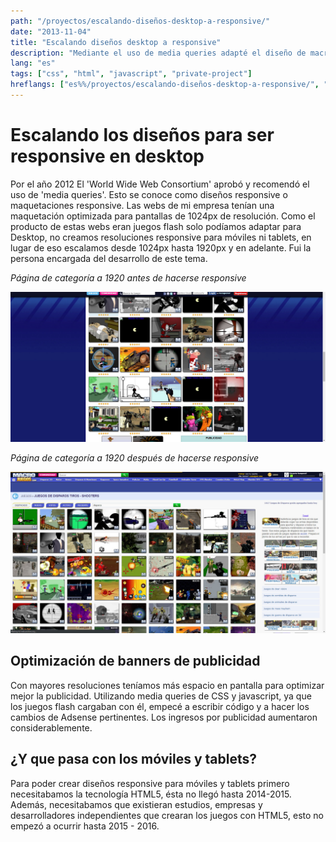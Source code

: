 ```yaml
---
path: "/proyectos/escalando-diseños-desktop-a-responsive/"
date: "2013-11-04"
title: "Escalando diseños desktop a responsive"
description: "Mediante el uso de media queries adapté el diseño de macrojuegos.com a todas las resoluciones de escritorio."
lang: "es"
tags: ["css", "html", "javascript", "private-project"]
hreflangs: ["es%%/proyectos/escalando-diseños-desktop-a-responsive/", "en%%/en/projects/scaling-layouts-to-desktop-responsive/"]
---
```

# Escalando los diseños para ser responsive en desktop

Por el año 2012 El 'World Wide Web Consortium' aprobó y recomendó el uso de 'media queries'. Esto se conoce como diseños responsive o maquetaciones responsive. Las webs de mi empresa tenían una maquetación optimizada para pantallas de 1024px de resolución. Como el producto de estas webs eran juegos flash solo podíamos adaptar para Desktop, no creamos resoluciones responsive para móviles ni tablets, en lugar de eso escalamos desde 1024px hasta 1920px y en adelante. Fui la persona encargada del desarrollo de este tema.

*Página de categoría a 1920 antes de hacerse responsive*

![Página de categoría sin responsive](category-page-before-responsive.jpg)

*Página de categoría a 1920 después de hacerse responsive*

![Página de categoría responsive](category-page-after-responsive.jpg)

## Optimización de banners de publicidad

Con mayores resoluciones teníamos más espacio en pantalla para optimizar mejor la publicidad. Utilizando media queries de CSS y javascript, ya que los juegos flash cargaban con él, empecé a escribir código y a hacer los cambios de Adsense pertinentes. Los ingresos por publicidad aumentaron considerablemente.

## ¿Y que pasa con los móviles y tablets?

Para poder crear diseños responsive para móviles y tablets primero necesitabamos la tecnología HTML5, ésta no llegó hasta 2014-2015. Además, necesitabamos que existieran estudios, empresas y desarrolladores independientes que crearan los juegos con HTML5, esto no empezó a ocurrir hasta 2015 - 2016.